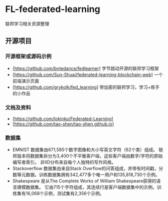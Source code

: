 # FL-federated-learning
联邦学习相关资源整理

## 开源项目
### 开源框架或源码示例
* [https://github.com/bytedance/fedlearner] 字节跳动开源的联邦学习框架
* [https://github.com/Sun-Shuai/federated-learning-blockchain-web] 一个前端演示页面
* [https://github.com/grykolk/fed_learning] 带加密的联邦学习，学习+练手的小作品

### 文档及资料
* [https://github.com/lokinko/Federated-Learning]
* [https://github.com/tao-shen/tao-shen.github.io]

### 数据集
* EMNIST 数据集由671,585个数字图像和大小写英文字符（62个类）组成。 联邦版本将数据集拆分为3,400个不平衡客户端，这些客户端由数字/字符的原始编写者索引。 非IID分布来自每个人独特的写作风格。
* Stackoverflow 数据集由来自Stack Overflow的问答组成，并带有时间戳，分数等元数据。训练数据集拥有342,477多个唯一用户和135,818,730个示例。
* Shakespeare 是从The Complete Works of William Shakespeare获得的语言建模数据集。 它由715个字符组成，其连续行是客户端数据集中的示例。训练集有16,068个示例，测试集有2,356个示例。

